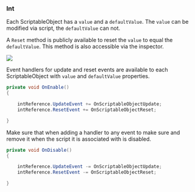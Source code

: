 ### Int

Each ScriptableObject has a `value` and a `defaultValue`. The `value` can be modified via script, the `defaultValue` can not.

A `Reset` method is publicly available to reset the `value` to equal the `defaultValue`. This method is also accessible via the inspector.

![](https://i.imgur.com/899tEuG.png)

Event handlers for update and reset events are available to each ScriptableObject with `value` and `defaultValue` properties.

```csharp
private void OnEnable()
{

    intReference.UpdateEvent += OnScriptableObjectUpdate;
    intReference.ResetEvent += OnScriptableObjectReset;

}
```

Make sure that when adding a handler to any event to make sure and remove it when the script it is associated with is disabled.

```csharp
private void OnDisable()
{

    intReference.UpdateEvent -= OnScriptableObjectUpdate;
    intReference.ResetEvent -= OnScriptableObjectReset;

}
```
